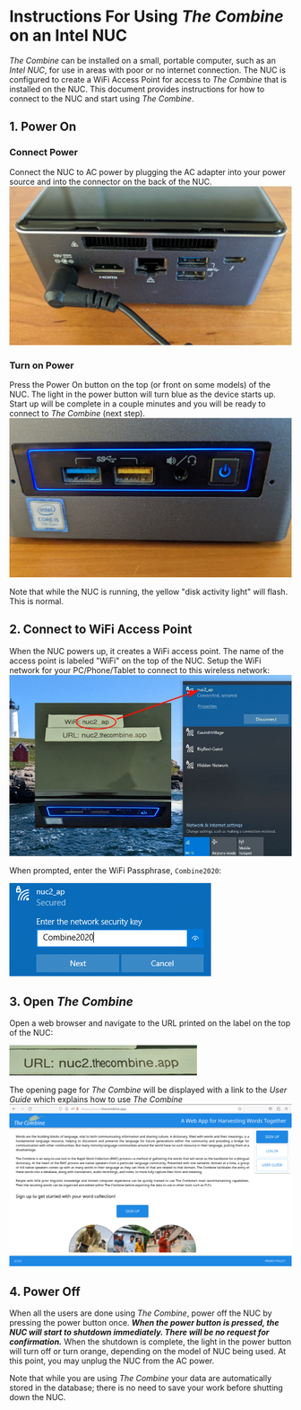 # Instructions For Using _The Combine_ on an Intel NUC

_The Combine_ can be installed on a small, portable computer, such as an _Intel NUC_, for use in areas with poor or no
internet connection. The NUC is configured to create a WiFi Access Point for access to _The Combine_ that is installed
on the NUC. This document provides instructions for how to connect to the NUC and start using _The Combine_.

## 1. Power On

### Connect Power

Connect the NUC to AC power by plugging the AC adapter into your power source and into the connector on the back of the
NUC. ![alt text](images/00_PowerOn.jpg "Connect Power to NUC")

### Turn on Power

Press the Power On button on the top (or front on some models) of the NUC. The light in the power button will turn blue
as the device starts up. Start up will be complete in a couple minutes and you will be ready to connect to _The Combine_
(next step). ![alt text](images/01_PowerOn.jpg "Power Up the NUC")

Note that while the NUC is running, the yellow "disk activity light" will flash. This is normal.

## 2. Connect to WiFi Access Point

When the NUC powers up, it creates a WiFi access point. The name of the access point is labeled "WiFi" on the top of the
NUC. Setup the WiFi network for your PC/Phone/Tablet to connect to this wireless network:
![alt text](images/02_Select_WiFi.jpg "Select the NUC's WiFi Network")

When prompted, enter the WiFi Passphrase, `Combine2020`:

![alt text](images/03_Enter_WiFi_Passphrase.png "Enter Passphrase")

## 3. Open _The Combine_

Open a web browser and navigate to the URL printed on the label on the top of the NUC:

![alt text](images/04_Combine_URL.jpg "The Combine URL")

The opening page for _The Combine_ will be displayed with a link to the _User Guide_ which explains how to use _The
Combine_ ![alt text](images/05_Combine_Landing_Page.png "The Combine Landing Page")

## 4. Power Off

When all the users are done using _The Combine_, power off the NUC by pressing the power button once. **_When the power
button is pressed, the NUC will start to shutdown immediately. There will be no request for confirmation._** When the
shutdown is complete, the light in the power button will turn off or turn orange, depending on the model of NUC being
used. At this point, you may unplug the NUC from the AC power.

Note that while you are using _The Combine_ your data are automatically stored in the database; there is no need to save
your work before shutting down the NUC.
